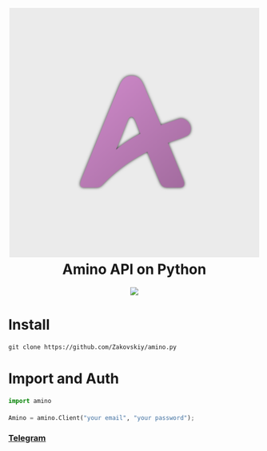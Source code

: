 
<h1 align="center">
  <br>
  <a href="https://github.com/Zakovskiy/amino.py"><img src="https://github.com/Zakovskiy/amino.py/blob/master/icon.png?raw=true" width="500"></a>
  <br>
  Amino API on Python
  <br>
</h1>

<p align="center">
  <a href="https://discord.gg/AsYzxRfT6J"><img src="https://bit.ly/32neyjM"></a>
</p>

# Install
```
git clone https://github.com/Zakovskiy/amino.py
```

# Import and Auth
```python
import amino

Amino = amino.Client("your email", "your password");
```

### [Telegram](https://t.me/zakovskiy)
